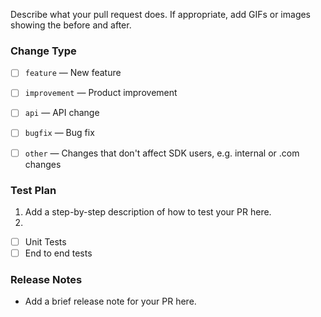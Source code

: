 Describe what your pull request does. If appropriate, add GIFs or images showing the before and after.

### Change Type


<!-- ❗ Please select a 'Type' label ❗️ -->

- [ ] `feature` — New feature
- [ ] `improvement` — Product improvement
- [ ] `api` — API change
- [ ] `bugfix` — Bug fix
- [ ] `other` — Changes that don't affect SDK users, e.g. internal or .com changes


### Test Plan

1. Add a step-by-step description of how to test your PR here.
2.

- [ ] Unit Tests
- [ ] End to end tests

### Release Notes

- Add a brief release note for your PR here.
